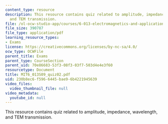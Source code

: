 ```yaml
---
content_type: resource
description: This resource contains quiz related to amplitude, impedance, wavelength,
  and TEM transmission.
file: /ol-ocw-studio-app/courses/6-013-electromagnetics-and-applications-spring-2009/230b8ec6f5966445bae96b4221945639_MIT6_013S09_quiz02.pdf
file_size: 390787
file_type: application/pdf
learning_resource_types:
- Exams
license: https://creativecommons.org/licenses/by-nc-sa/4.0/
ocw_type: OCWFile
parent_title: Exams
parent_type: CourseSection
parent_uid: 70e86683-53f3-08f3-03f7-503d4e4e3f60
resourcetype: Document
title: MIT6_013S09_quiz02.pdf
uid: 230b8ec6-f596-6445-bae9-6b4221945639
video_files:
  video_thumbnail_file: null
video_metadata:
  youtube_id: null
---
```

This resource contains quiz related to amplitude, impedance, wavelength, and TEM transmission.